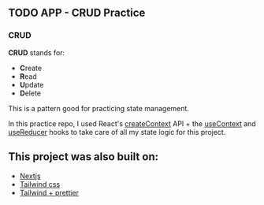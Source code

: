 ## TODO APP - CRUD Practice

### CRUD

**CRUD** stands for:

- **C**reate
- **R**ead
- **U**pdate
- **D**elete

This is a pattern good for practicing state management.

In this practice repo, I used React's [createContext](https://beta.reactjs.org/reference/react/createContext) API + the [useContext](https://beta.reactjs.org/reference/react/useContext) and [useReducer](https://beta.reactjs.org/reference/react/useReducer) hooks to take care of all my state logic for this project.

## This project was also built on:

- [Nextjs](https://nextjs.org/learn/basics/create-nextjs-app)
- [Tailwind css](https://tailwindcss.com/)
- [Tailwind + prettier](https://tailwindcss.com/blog/automatic-class-sorting-with-prettier)

